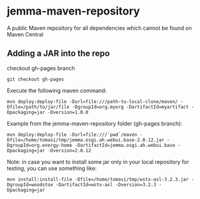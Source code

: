 jemma-maven-repository
======================

A public Maven repository for all dependencies which cannot be found on Maven Central

Adding a JAR into the repo
--------------------------

checkout gh-pages branch

	git checkout gh-pages

Execute the following maven command:

	mvn deploy:deploy-file -Durl=file:///path-to-local-clone/maven/ -Dfile=/path/to/jar/file -DgroupId=org.myorg -DartifactId=myartifact -Dpackaging=jar -Dversion=1.0.0  
	
Example from the jemma-maven-repository folder (gh-pages branch):

	mvn deploy:deploy-file -Durl=file:///`pwd`/maven -Dfile=/home/tomasi/tmp/jemma.osgi.ah.webui.base-2.0.12.jar -DgroupId=org.energy-home -DartifactId=jemma.osgi.ah.webui.base -Dpackaging=jar -Dversion=2.0.12

Note: in case you want to install some jar only in your local repository for testing, you can use something like: 

	mvn install:install-file -Dfile=/home/tomasi/tmp/wstx-asl-3.2.3.jar -DgroupId=woodstox -DartifactId=wstx-asl -Dversion=3.2.3 -Dpackaging=jar	
